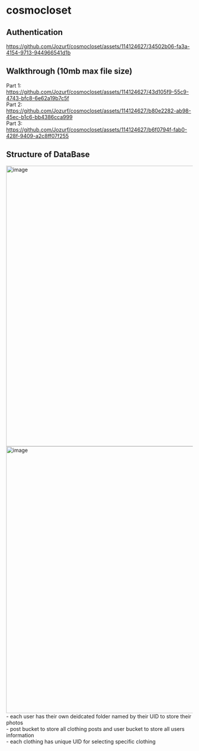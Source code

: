 # cosmocloset
## Authentication
https://github.com/Jozurf/cosmocloset/assets/114124627/34502b06-fa3a-4154-9713-944966541d1b
## Walkthrough (10mb max file size)
Part 1:  
https://github.com/Jozurf/cosmocloset/assets/114124627/43d105f9-55c9-4743-bfc8-6e62a19b7c5f  
Part 2:  
https://github.com/Jozurf/cosmocloset/assets/114124627/b80e2282-ab98-45ec-b1c6-bb4386cca999  
Part 3:  
https://github.com/Jozurf/cosmocloset/assets/114124627/b6f0794f-fab0-428f-9409-a2c8ff07f255
## Structure of DataBase
<img width="758" alt="image" src="https://github.com/Jozurf/cosmocloset/assets/114124627/c2a53514-0c83-4ace-aa45-5ac2674bd5b4"> 
<img width="721" alt="image" src="https://github.com/Jozurf/cosmocloset/assets/114124627/09b9a239-954c-4a01-b44d-f53c9c16c831"><br />
 - each user has their own deidcated folder named by their UID to store their photos  <br />
 - post bucket to store all clothing posts and user bucket to store all users information  <br />
 - each clothing has unique UID for selecting specific clothing  
